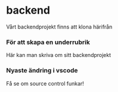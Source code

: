 # backend
Vårt backendprojekt finns att klona härifrån
### För att skapa en underrubrik
Här kan man skriva om sitt backendprojekt
### Nyaste ändring i vscode
Få se om source control funkar!
